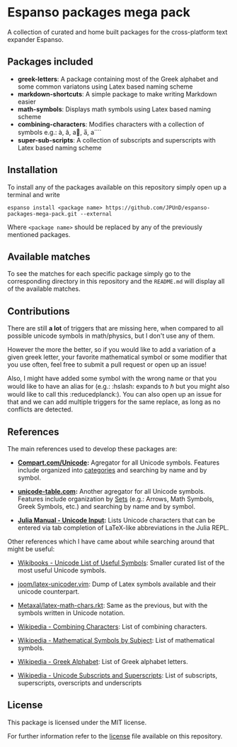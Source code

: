 # Espanso packages mega pack
A collection of curated and home built packages for the cross-platform text expander Espanso.

## Packages included
- **greek-letters**: A package containing most of the Greek alphabet and some common variatons using Latex based naming scheme
- **markdown-shortcuts**: A simple package to make writing Markdown easier
- **math-symbols**: Displays math symbols using Latex based naming scheme
- **combining-characters**: Modifies characters with a collection of symbols e.g.: à, â, a⃗, a̅, a⃜
- **super-sub-scripts**: A collection of subscripts and superscripts with Latex based naming scheme


## Installation
To install any of the packages available on this repository simply open up a terminal and write
```
espanso install <package name> https://github.com/JPUnD/espanso-packages-mega-pack.git --external
```

Where `<package name>` should be replaced by any of the previously mentioned packages.

## Available matches
To see the matches for each specific package simply go to the corresponding directory in this repository and the `README.md` will display all of the available matches.

## Contributions
There are still **a lot** of triggers that are missing here, when compared to all possible unicode symbols in math/physics, but I don't use any of them.

However the more the better, so if you would like to add a variation of a given greek letter, your favorite mathematical symbol or some modifier that you use often, feel free to submit a pull request or open up an issue!

Also, I might have added some symbol with the wrong name or that you would like to have an alias for (e.g.: :hslash: expands to ℏ but you might also would like to call this :reducedplanck:). You can also open up an issue for that and we can add multiple triggers for the same replace, as long as no conflicts are detected.

## References
The main references used to develop these packages are:
- **[Compart.com/Unicode](https://www.compart.com/en/unicode):** Agregator for all Unicode symbols. Features include organized into [categories](https://www.compart.com/en/unicode/category) and searching by name and by symbol.

- **[unicode-table.com](https://unicode-table.com/en/):** Another agregator for all Unicode symbols. Features include organization by [Sets](https://unicode-table.com/en/sets/) (e.g.: Arrows, Math Symbols, Greek Symbols, etc.) and searching by name and by symbol.

- **[Julia Manual - Unicode Input](https://docs.julialang.org/en/v1/manual/unicode-input/#Unicode-Input):** Lists Unicode characters that can be entered via tab completion of LaTeX-like abbreviations in the Julia REPL.

Other references which I have came about while searching around that might be useful:

- [Wikibooks - Unicode List of Useful Symbols](https://en.wikibooks.org/wiki/Unicode/List_of_useful_symbols): Smaller curated list of the most useful Unicode symbols.

- [joom/latex-unicoder.vim](https://github.com/joom/latex-unicoder.vim): Dump of Latex symbols available and their unicode counterpart.

- [Metaxal/latex-math-chars.rkt](https://gist.github.com/Metaxal/86be1b733c0f5ad4a0cf6c58cf140436): Same as the previous, but with the symbols written in Unicode notation.

- [Wikipedia - Combining Characters](https://en.wikipedia.org/wiki/Combining_character): List of combining characters.

- [Wikipedia - Mathematical Symbols by Subject](https://en.wikipedia.org/wiki/List_of_mathematical_symbols_by_subject): List of mathematical symbols.

- [Wikipedia - Greek Alphabet](https://en.wikipedia.org/wiki/Greek_alphabet): List of Greek alphabet letters.

- [Wikipedia - Unicode Subscripts and Superscripts](https://en.wikipedia.org/wiki/Unicode_subscripts_and_superscripts): List of subscripts, superscripts, overscripts and underscripts

## License
This package is licensed under the MIT license.

For further information refer to the [license](./license.md) file available on this repository.
